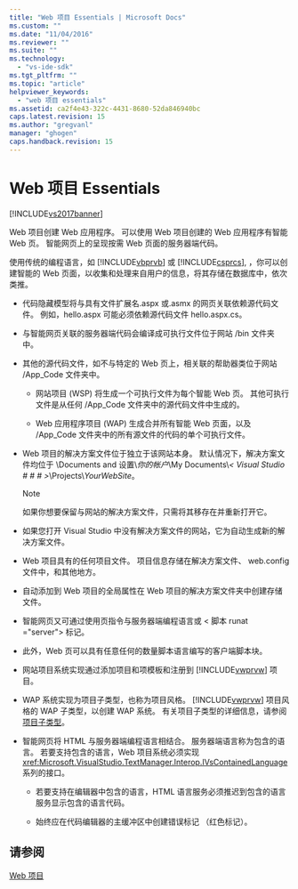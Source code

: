 ```yaml
---
title: "Web 项目 Essentials | Microsoft Docs"
ms.custom: ""
ms.date: "11/04/2016"
ms.reviewer: ""
ms.suite: ""
ms.technology: 
  - "vs-ide-sdk"
ms.tgt_pltfrm: ""
ms.topic: "article"
helpviewer_keywords: 
  - "web 项目 essentials"
ms.assetid: ca2f4e43-322c-4431-8680-52da846940bc
caps.latest.revision: 15
ms.author: "gregvanl"
manager: "ghogen"
caps.handback.revision: 15
---
```

# Web 项目 Essentials
[!INCLUDE[vs2017banner](../../code-quality/includes/vs2017banner.md)]

Web 项目创建 Web 应用程序。 可以使用 Web 项目创建的 Web 应用程序有智能 Web 页。 智能网页上的呈现按需 Web 页面的服务器端代码。  
  
 使用传统的编程语言，如 [!INCLUDE[vbprvb](../../code-quality/includes/vbprvb_md.md)] 或 [!INCLUDE[csprcs](../../data-tools/includes/csprcs_md.md)], ，你可以创建智能的 Web 页面，以收集和处理来自用户的信息，将其存储在数据库中，依次类推。  
  
-   代码隐藏模型将与具有文件扩展名.aspx 或.asmx 的网页关联依赖源代码文件。 例如，hello.aspx 可能必须依赖源代码文件 hello.aspx.cs。  
  
-   与智能网页关联的服务器端代码会编译成可执行文件位于网站 /bin 文件夹中。  
  
-   其他的源代码文件，如不与特定的 Web 页上，相关联的帮助器类位于网站 /App_Code 文件夹中。  
  
    -   网站项目 (WSP) 将生成一个可执行文件为每个智能 Web 页。 其他可执行文件是从任何 /App_Code 文件夹中的源代码文件中生成的。  
  
    -   Web 应用程序项目 (WAP) 生成合并所有智能 Web 页面，以及 /App_Code 文件夹中的所有源文件的代码的单个可执行文件。  
  
-   Web 项目的解决方案文件位于独立于该网站本身。 默认情况下，解决方案文件均位于 \Documents and 设置\\*你的帐户*\My Documents\\*\< Visual Studio # # # >*\Projects\\*YourWebSite*。  
  
    > [!NOTE]
    >  如果你想要保留与网站的解决方案文件，只需将其移存在并重新打开它。  
  
-   如果您打开 Visual Studio 中没有解决方案文件的网站，它为自动生成新的解决方案文件。  
  
-   Web 项目具有的任何项目文件。 项目信息存储在解决方案文件、 web.config 文件中，和其他地方。  
  
-   自动添加到 Web 项目的全局属性在 Web 项目的解决方案文件夹中创建存储文件。  
  
-   智能网页又可通过使用页指令与服务器端编程语言或 \< 脚本 runat ="server"> 标记。  
  
-   此外，Web 页可以具有任意任何的数量脚本语言编写的客户端脚本块。  
  
-   网站项目系统实现通过添加项目和项模板和注册到 [!INCLUDE[vwprvw](../../extensibility/internals/includes/vwprvw_md.md)] 项目。  
  
-   WAP 系统实现为项目子类型，也称为项目风格。  [!INCLUDE[vwprvw](../../extensibility/internals/includes/vwprvw_md.md)] 项目风格的 WAP 子类型，以创建 WAP 系统。 有关项目子类型的详细信息，请参阅 [项目子类型](../../extensibility/internals/project-subtypes.md)。  
  
-   智能网页将 HTML 与服务器端编程语言相结合。 服务器端语言称为包含的语言。 若要支持包含的语言，Web 项目系统必须实现 <xref:Microsoft.VisualStudio.TextManager.Interop.IVsContainedLanguage> 系列的接口。  
  
    -   若要支持在编辑器中包含的语言，HTML 语言服务必须推迟到包含的语言服务显示包含的语言代码。  
  
    -   始终应在代码编辑器的主缓冲区中创建错误标记 （红色标记）。  
  
## <a name="see-also"></a>请参阅  
 [Web 项目](../../extensibility/internals/web-projects.md)